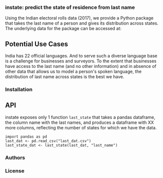 ### instate: predict the state of residence from last name 

Using the Indian electoral rolls data (2017), we provide a Python package that takes the last name of a person and gives its distribution across states. The underlying data for the package can be accessed at: 

## Potential Use Cases

India has 22 official languages. And to serve such a diverse language base is a challenge for businesses and surveyors. To the extent that businesses have access to the last name (and no other information) and in absence of other data that allows us to model a person's spoken language, the distribution of last name across states is the best we have.

### Installation

## API

instate exposes only 1 function `last_state` that takes a pandas dataframe, the column name with the last names, and produces a dataframe with XX more columns, reflecting the number of states for which we have the data. 

```
import pandas as pd
last_dat <- pd.read_csv("last_dat.csv")
last_state_dat <- last_state(last_dat, "last_name")
```


### Authors

### License
